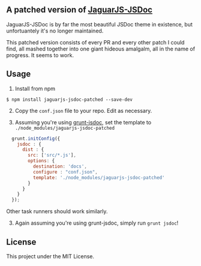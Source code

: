 A patched version of [JaguarJS-JSDoc](https://github.com/davidshimjs/jaguarjs-jsdoc)
---
JaguarJS-JSDoc is by far the most beautiful JSDoc theme in existence, but unfortuantely it's no longer maintained.

This patched version consists of every PR and every other patch I could find, all mashed together into one giant hideous amalgalm, all in the name of progress.  It seems to work.

Usage
---
1. Install from npm
  ```
  $ npm install jaguarjs-jsdoc-patched --save-dev
  ```

2. Copy the `conf.json` file to your repo.  Edit as necessary.

3. Assuming you're using [grunt-jsdoc](https://github.com/krampstudio/grunt-jsdoc), set the template to `./node_modules/jaguarjs-jsdoc-patched`
  ``` javascript
    grunt.initConfig({
      jsdoc : {
        dist : {
          src: ['src/*.js'],
          options: {
            destination: 'docs',
            configure : "conf.json",
            template: './node_modules/jaguarjs-jsdoc-patched'
          }
        }
      }
    });
  ```
Other task runners should work similarly.

3. Again assuming you're using grunt-jsdoc, simply run `grunt jsdoc`!


License
---
This project under the MIT License.

